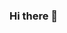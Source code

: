 ### Hi there 👋

<!--
**Hasib is a Senior Front-End Engineer based in Khulna, Bangladesh. With over 6+ Years of experience in this field, He has also served as a team lead, demonstrating his ability to lead and manage teams effectively. He specializes in creating user-friendly and responsive web applications, utilizing his expertise in various programming languages and frameworks such as HTML5, CSS3, JavaScript, Typescript React, NextJS and NodeJs.

### Technical Skills:

├── Languages
│   ├── JavaScript/TypeScript
├── Front-End
│   ├── HTML5, CSS3 (SASS/SCSS), ReactJS, NextJS, ReduxJS/ReduxToolkit, ReactQuery, React Router Dom, Tailwindcss
│   ├── Styled Components & Emotion, MUI and various other component libraries.
├── i18n
│   ├── i18next,react-i18next,
├── Testing
│   ├── Jest, Mocha, React Testing Library
├── Back-End
│   ├── NodeJS (ExpressJS)
├── Database
│   ├── MySQL
│   ├── MongoDB (Mongoose)
├── DevOps
│   ├── Docker, Vercel
├── Tools
│   ├── Webpack
│   ├── Git, Slack, Jira, Trello Microsoft Teams
└──
